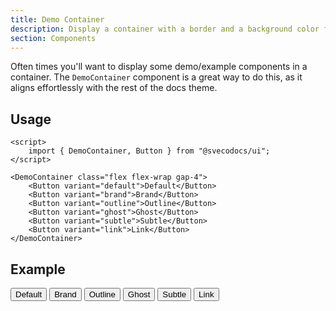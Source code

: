 ```yaml
---
title: Demo Container
description: Display a container with a border and a background color for examples/demos.
section: Components
---
```


<script>
	import { DemoContainer, Button } from "@svecodocs/kit";
</script>

Often times you'll want to display some demo/example components in a container. The `DemoContainer` component is a great way to do this, as it aligns effortlessly with the rest of the docs theme.

## Usage

```svelte title="document.md"
<script>
	import { DemoContainer, Button } from "@svecodocs/ui";
</script>

<DemoContainer class="flex flex-wrap gap-4">
	<Button variant="default">Default</Button>
	<Button variant="brand">Brand</Button>
	<Button variant="outline">Outline</Button>
	<Button variant="ghost">Ghost</Button>
	<Button variant="subtle">Subtle</Button>
	<Button variant="link">Link</Button>
</DemoContainer>
```

## Example

<DemoContainer class="gap-4 flex flex-wrap">
	<Button variant="default">Default</Button>
	<Button variant="brand">Brand</Button>
	<Button variant="outline">Outline</Button>
	<Button variant="ghost">Ghost</Button>
	<Button variant="subtle">Subtle</Button>
	<Button variant="link">Link</Button>
</DemoContainer>
